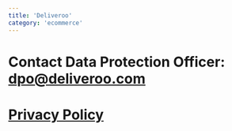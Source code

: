 ```yaml
---
title: 'Deliveroo'
category: 'ecommerce'
---
```


# Contact Data Protection Officer: dpo@deliveroo.com

# [Privacy Policy](https://deliveroo.com.sg/privacy)
